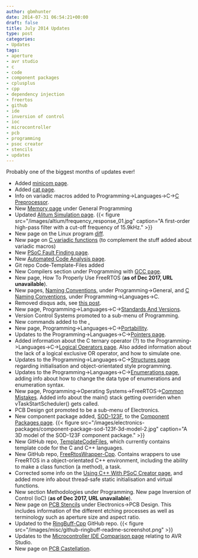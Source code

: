```yaml
---
author: gbmhunter
date: 2014-07-31 06:54:21+00:00
draft: false
title: July 2014 Updates
type: post
categories:
- Updates
tags:
- aperture
- avr studio
- c
- code
- component packages
- cplusplus
- cpp
- dependency injection
- freertos
- github
- ide
- inversion of control
- ioc
- microcontroller
- pcb
- programming
- psoc creator
- stencils
- updates
---
```


Probably one of the biggest months of updates ever!

* Added [minicom page](/programming/operating-systems/linux/programs/minicom).
* Added [cat page](/programming/operating-systems/linux/programs/cat).
* Info on variadic macros added to Programming->Languages->C->[C Preprocessor](/programming/languages/c/preprocessor).
* New [Memory page](/programming/general/memory) under General Programming
* Updated [Alitum Simulation page](/electronics/general/altium/altium-simulation). {{< figure src="/images/altium/frequency_response_01.jpg" caption="A first-order high-pass filter with a cut-off frequency of 15.9kHz."   >}}
* New page on the Linux program [diff](/programming/operating-systems/linux/programs/diff).
* New page on [C variadic functions](/programming/languages/c/variadic-functions) (to complement the stuff added about variadic macros)
* New [PSoC Fault Finding page](/programming/microcontrollers/psoc/fault-finding).
* New [Automated Code Analysis page](/programming/general/automated-code-analysis).
* Git repo Code-Template-Files added
* New Compilers section under Programming with [GCC page](/programming/compilers/gcc).
* New page, How To Properly Use FreeRTOS (**as of Dec 2017, URL unavailable**).
* New pages, [Naming Conventions](/programming/general/naming-conventions), under Programming->General, and [C Naming Conventions](/programming/languages/c/c-naming-conventions), under Programming->Languages->C.
* Removed disqus ads, see [this post](/posts/updates/2014/07-19-disqus-ads-removed/).
* New page, Programming->Languages->C->[Standards And Versions](/programming/languages/c/standards-and-versions).
* Version Control Systems promoted to a sub-menu of Programming.
* New commands added to the [.](/programming/version-control-systems/mercurial/mercurial-speed-guide)
* New page, Programming->Languages->C->[Portabillity](/programming/languages/c/portability).
* Updates to the Programming->Languages->C->[Pointers page](/programming/languages/c/pointers).
* Added information about the C ternary operator (?) to the Programming->Languages->C->[Logical Operators page](/programming/languages/c/logical-operators). Also added information about the lack of a logical exclusive OR operator, and how to simulate one.
* Updates to the Programming->Languages->C->[Structures page](/programming/languages/c/structures) regarding initialisation and object-orientated style programming.
* Updates to the Programming->Languages->C->[Enumerations page](/programming/languages/c/enumerations), adding info about how to change the data type of enumerations and enumeration syntax.
* New page, Programming->Operating Systems->FreeRTOS->[Common Mistakes](/programming/operating-systems/freertos/common-mistakes). Added info about the main() stack getting overriden when vTaskStartScheduler() gets called.
* PCB Design got promoted to be a sub-menu of Electronics.
* New component package added, [SOD-123F](/pcb-design/component-packages/#sod-123f), to the [Component Packages page](/pcb-design/component-packages/). {{< figure src="/images/electronics-packages/component-package-sod-123f-3d-model-2.jpg" caption="A 3D model of the SOD-123F component package."   >}}
* New GitHub repo, [TemplateCodeFiles](https://github.com/gbmhunter/TemplateCodeFiles), which currently contains template code for the C and C++ languages.
* New GitHub repo, [FreeRtosWrapper-Cpp](https://github.com/gbmhunter/FreeRtosWrapper-Cpp). Contains wrappers to use FreeRTOS in a object-orientated C++ environment, including the ability to make a class function (a method), a task.
* Corrected some info on the [Using C++ With PSoC Creator page](/programming/microcontrollers/psoc/using-cplusplus-with-psoc-creator), and added more info about thread-safe static initialisation and virtual functions.
* New section Methodologies under Programming. New page Inversion of Control (IoC) (**as of Dec 2017, URL unavailable**).
* New page on [PCB Stencils](/electronics/pcb-design/soldermask-stencils) under Electronics->PCB Design. This includes information of the different etching processes as well as terminology such as aperture size and aspect ratio.
* Updated to the [RingBuff-Cpp](https://github.com/gbmhunter/RingBuff-Cpp) GitHub repo. {{< figure src="/images/misc/github-ringbuff-readme-screenshot.png"    >}}
* Updates to the [Microcontroller IDE Comparison page](/programming/general/microcontroller-ide-comparison) relating to AVR Studio.
* New page on [PCB Castellation](/electronics/pcb-design/castellation).
